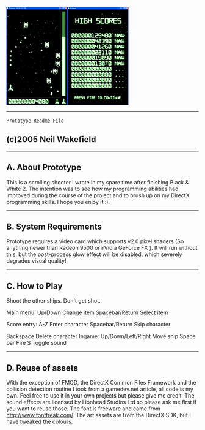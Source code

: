 ![](https://github.com/carmethene/prototype/raw/master/prototype.jpg)

-----------------------------
    Prototype Readme File  
   (c)2005  Neil Wakefield
-----------------------------


------------------
A. About Prototype
------------------

This is a scrolling shooter I wrote in my spare time after finishing Black & White 2.
The intention was to see how my programming abilities had improved during the course
of the project and to brush up on my DirectX programming skills.  I hope you enjoy it :).


----------------------
B. System Requirements
----------------------

Prototype requires a video card which supports v2.0 pixel shaders (So anything newer than
Radeon 9500 or nVidia GeForce FX ).  It will run without this, but the post-process glow
effect will be disabled, which severely degrades visual quality!


--------------
C. How to Play
--------------

Shoot the other ships.  Don't get shot.

Main menu:
Up/Down                         Change item
Spacebar/Return                 Select item

Score entry:
A-Z                             Enter character
Spacebar/Return                 Skip character

Backspace                       Delete character
Ingame:
Up/Down/Left/Right              Move ship
Space bar                       Fire
S                               Toggle sound


------------------
D. Reuse of assets
------------------

With the exception of FMOD, the DirectX Common Files Framework and the collision detection
routine I took from a gamedev.net article, all code is my own.  Feel free to use it in your
own projects but please give me credit.  The sound effects are licensed by Lionhead Studios Ltd
so please ask me first if you want to reuse those.  The font is freeware and came from
http://www.fontfreak.com/.  The art assets are from the DirectX SDK, but I have tweaked the
colours.

